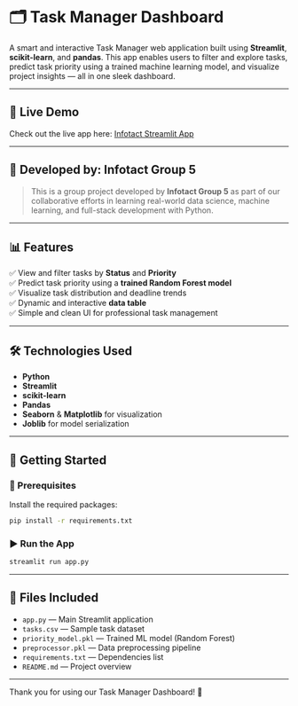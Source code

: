 
# 🗂️ Task Manager Dashboard

A smart and interactive Task Manager web application built using **Streamlit**, **scikit-learn**, and **pandas**. This app enables users to filter and explore tasks, predict task priority using a trained machine learning model, and visualize project insights — all in one sleek dashboard.

---
## 🔗 Live Demo

Check out the live app here: [Infotact Streamlit App](https://infotact-group-5-chxhqy7ncutfgd3uvstqgl.streamlit.app/)

---

## 👥 Developed by: Infotact Group 5

> This is a group project developed by **Infotact Group 5** as part of our collaborative efforts in learning real-world data science, machine learning, and full-stack development with Python.

---

## 📊 Features

✅ View and filter tasks by **Status** and **Priority**  
✅ Predict task priority using a **trained Random Forest model**  
✅ Visualize task distribution and deadline trends  
✅ Dynamic and interactive **data table**  
✅ Simple and clean UI for professional task management  

---

## 🛠️ Technologies Used

- **Python**
- **Streamlit**
- **scikit-learn**
- **Pandas**
- **Seaborn** & **Matplotlib** for visualization
- **Joblib** for model serialization

---

## 🚀 Getting Started

### 🔧 Prerequisites

Install the required packages:

```bash
pip install -r requirements.txt
````

### ▶️ Run the App

```bash
streamlit run app.py
```

---

## 📁 Files Included

* `app.py` — Main Streamlit application
* `tasks.csv` — Sample task dataset
* `priority_model.pkl` — Trained ML model (Random Forest)
* `preprocessor.pkl` — Data preprocessing pipeline
* `requirements.txt` — Dependencies list
* `README.md` — Project overview

---
Thank you for using our Task Manager Dashboard! 🙌


